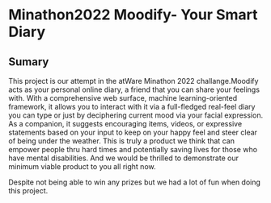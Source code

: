 # Minathon2022 Moodify- Your Smart Diary

## Sumary
This project is our attempt in the atWare Minathon 2022 challange.Moodify acts as your personal online diary, a friend that you can share your feelings with. With a comprehensive web surface, machine learning-oriented framework, it allows you to interact with it via a full-fledged real-feel diary you can type or just by deciphering current mood via your facial expression. As a companion, it suggests encouraging items, videos, or expressive statements based on your input to keep on your happy feel and steer clear of being under the weather. This is truly a product we think that can empower people thru hard times and potentially saving lives for those who have mental disabilities. And we would be thrilled to demonstrate our minimum viable product to you all right now.

Despite not being able to win any prizes but we had a lot of fun when doing this project.


